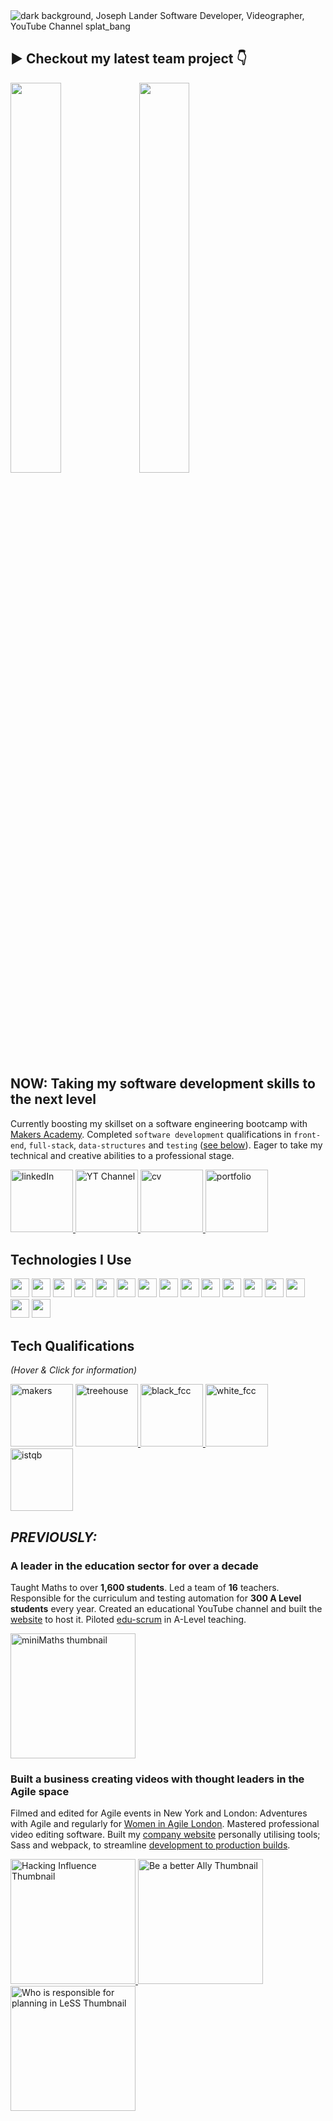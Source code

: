 <img src="https://user-images.githubusercontent.com/19231569/210011407-bd5b235c-66f2-4c66-88ae-d6798e4870e4.png" alt="dark background, Joseph Lander Software Developer, Videographer, YouTube Channel splat_bang" />

## ▶️ Checkout my latest team project 👇
[<img src="https://i3.ytimg.com/vi/aNMJOOEB6TA/maxresdefault.jpg" width="40%">](https://youtu.be/aNMJOOEB6TA 'Acebook: Team Project in MERN') [<img src="https://i3.ytimg.com/vi/HqTqW63D3Pg/maxresdefault.jpg" width="40%">](https://youtu.be/aNMJOOEB6TA 'Acebook: Git Workflow in a Team')

## **NOW:** Taking my software development skills to the next level
Currently boosting my skillset on a software engineering bootcamp with [Makers Academy](https://makers.tech/). Completed `software development` qualifications in `front-end`, `full-stack`, `data-structures` and `testing` ([see below](#tech-qualifications)). Eager to take my technical and creative abilities to a professional stage.

[<img width="100" alt="linkedIn" src="https://user-images.githubusercontent.com/19231569/194025465-218acc80-774e-43d9-b0c3-c6d20d8c2621.png">
](https://www.linkedin.com/in/josephclander/ "LinkedIn Profile")
[<img width="100" alt="YT Channel" src="https://user-images.githubusercontent.com/19231569/194026141-bc490f70-d5e0-43e7-8086-9a73c712911c.png">
](https://youtube.com/@splat_bang "YouTube Coding Channel")
[<img width="100" alt="cv" src="https://user-images.githubusercontent.com/19231569/193342086-9ca4edab-1074-4f17-b5f4-123ce409837d.png">
](https://github.com/josephclander/CV "CV on Github")
[<img width="100" alt="portfolio" src="https://user-images.githubusercontent.com/19231569/193342120-1deb9fd3-b04e-43d4-8e53-f6f1fea24d9a.png">
](https://josephclander.com/ "Portfolio Website")

## Technologies I Use

<img height="30" src="https://img.shields.io/badge/-HTML-E34F26?logo=HTML5&logoColor=white" />  <img height="30" src="https://img.shields.io/badge/-CSS-1572B6?logo=CSS3&logoColor=white" /> <img height="30" src="https://img.shields.io/badge/-Sass-CC6699?logo=Sass&logoColor=white" /> <img height="30" src="https://img.shields.io/badge/-JavaScript-F7DF1E?logo=JavaScript&logoColor=white" /> <img height="30" src="https://img.shields.io/badge/-ReactJs-61DAFB?logo=react&logoColor=white" /> <img height="30" src="https://img.shields.io/badge/-Ruby-CC342D?logo=Ruby&logoColor=white" /> <img height="30" src="https://img.shields.io/badge/-NodeJS-339933?logo=Node.js&logoColor=white" /> <img height="30" src="https://img.shields.io/badge/-Express-000000?logo=Express&logoColor=white" /> <img height="30" src="https://img.shields.io/badge/-MongoDB-47A248?logo=MongoDB&logoColor=white" /> <img height="30" src="https://img.shields.io/badge/-PostgreSQL-4169E1?logo=PostgreSQL&logoColor=white" /> <img height="30" src="https://img.shields.io/badge/-ESLint-4B32C3?logo=ESLint&logoColor=white" /> <img height="30" src="https://img.shields.io/badge/-Jest-C21325?logo=Jest&logoColor=white" /> <img height="30" src="https://img.shields.io/badge/-Git-F05032?logo=Git&logoColor=white" /> <img height="30" src="https://img.shields.io/badge/-FinalCutPro-000000?logo=Apple&logoColor=white" /> <img height="30" src="https://img.shields.io/badge/-Affinity%20Photo-7E4DD2?logo=Affinity-Photo&logoColor=white" /> <img height="30" src="https://img.shields.io/badge/-Affintiy%20Designer-1B72BE?logo=Affinity-Designer&logoColor=white" /> 

## Tech Qualifications
_(Hover & Click for information)_

[<img width="100" alt="makers" src="https://user-images.githubusercontent.com/19231569/193341440-40eee919-f7bc-46b6-9051-a92a74905518.png">](https://makers.tech/ "Makers Academy: Software Engineering Bootcamp [in-training]")
[<img width="100" alt="treehouse" src="https://user-images.githubusercontent.com/19231569/193341667-0b132dc4-fe66-400b-916e-e725d25ad021.png">
](https://www.credential.net/528a10d8-f891-4e80-9aaf-7920d555564d#gs.di78pv "Treehouse: JS Fullstack Tech Degree")
[<img width="100" alt="black_fcc" src="https://user-images.githubusercontent.com/19231569/193341820-37ca1e3e-84ad-42ef-abaf-09000b54c80f.png">
](https://www.freecodecamp.org/certification/josephclander/javascript-algorithms-and-data-structures "FCC: JS Algorithms & Data Structures")
[<img width="100" alt="white_fcc" src="https://user-images.githubusercontent.com/19231569/193341862-067f8fe6-f1a8-441f-bd91-daa24fdf26b4.png">](https://www.freecodecamp.org/certification/josephclander/responsive-web-design "FCC: Front-End Web Development")
[<img width="100" alt="istqb" src="https://user-images.githubusercontent.com/19231569/193341985-2682dadd-9431-4c7f-a817-20473ef7b370.png">
](http://scr.istqb.org/?name=joseph+lander&number=&orderBy=relevancy&orderDirection=&dateStart=2021-08-02&dateEnd=2021-08-03&expiryStart=&expiryEnd=&certificationBody=&examProvider=1&certificationLevel=1&country=235&resultsPerPage=10 "ISTQB: Certified Tester Foundation Level 2018")

## **_PREVIOUSLY:_**
### A leader in the education sector for over a decade
Taught Maths to over **1,600 students**. Led a team of **16** teachers. Responsible for the curriculum and testing automation for **300 A Level students** every year. Created an educational YouTube channel and built the [website](https://josephclander.github.io/miniMaths/) to host it. Piloted [edu-scrum](https://eduscrum.org/how-eduscrum-works/) in A-Level teaching.

[<img width="200" alt="miniMaths thumbnail" src="https://user-images.githubusercontent.com/19231569/193401432-6801e24a-94b2-4f86-ad9d-eab3f964ce2f.png" />
](https://josephclander.github.io/miniMaths/ "The first website I built from scratch")

### Built a business creating videos with thought leaders in the Agile space
Filmed and edited for Agile events in New York and London: Adventures with Agile and regularly for [Women in Agile London](https://www.youtube.com/c/WomeninAgileLondon). Mastered professional video editing software. Built my [company website](https://tidyjoevideo.com/) personally utilising tools; Sass and webpack, to streamline [development to production builds](https://github.com/josephclander/tidy-joe-video).

[<img width="200" alt="Hacking Influence Thumbnail" src="https://user-images.githubusercontent.com/19231569/193400452-10231d29-2772-48bd-8c77-5e05419df79f.png" />
](https://www.youtube.com/watch?v=NCiHeVokylI "Hacking Influence")
[<img width="200" alt="Be a better Ally Thumbnail" src="https://user-images.githubusercontent.com/19231569/193400340-92dc43df-48d9-4fa8-b9d1-b6c7ff617c6c.png" />](https://youtu.be/Tl6vCoWWIvI "How to be a better Ally")
[<img width="200" alt="Who is responsible for planning in LeSS Thumbnail" src="https://user-images.githubusercontent.com/19231569/193400375-0a350ad2-486f-4528-ae79-91684807a3fd.png" />](https://www.youtube.com/watch?v=cIuL_9E-x24 "Who is responsible for planning in LeSS?")
